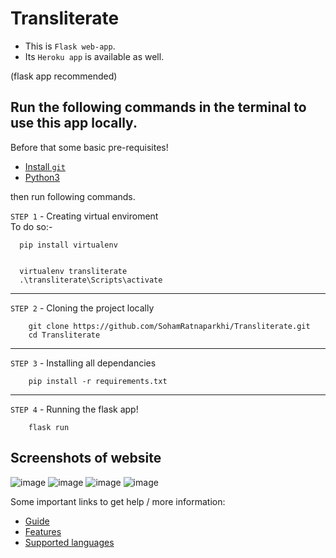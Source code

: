# Transliterate

- This is `Flask web-app`. 
- Its `Heroku app` is available as well.

(flask app recommended)

## Run the following commands in the terminal to use this app locally.
Before that some basic pre-requisites!
- [Install `git`](https://git-scm.com/downloads)
- [Python3](https://www.python.org/downloads/)


then run following commands. 

`STEP 1` - Creating virtual enviroment<br>
To do so:-
```
  pip install virtualenv
```
```

  virtualenv transliterate
  .\transliterate\Scripts\activate
```
----
`STEP 2` - Cloning the project locally
```
    git clone https://github.com/SohamRatnaparkhi/Transliterate.git
    cd Transliterate
```
----
`STEP 3` - Installing all dependancies

```
    pip install -r requirements.txt
```
---
`STEP 4` - Running the flask app!
```
    flask run
```


## Screenshots of website

![image](https://user-images.githubusercontent.com/92905626/178129562-9492bfd9-fc6a-48af-992a-762b0745d949.png)
![image](https://user-images.githubusercontent.com/92905626/178129584-229a62a6-3f83-4b10-b98d-f8959e6c2a1a.png)
![image](https://user-images.githubusercontent.com/92905626/178129593-0aae130f-cede-4436-851d-65fc5498406c.png)
![image](https://user-images.githubusercontent.com/92905626/178129603-debbe950-fc9b-4264-812e-f844f43c6470.png)


Some important links to get help / more information:
- [Guide](https://github.com/SohamRatnaparkhi/Transliterate/blob/main/Documentation/guide.md)
- [Features](https://github.com/SohamRatnaparkhi/Transliterate/blob/main/Documentation/features.md)
- [Supported languages](https://github.com/SohamRatnaparkhi/Transliterate/blob/main/Documentation/LanguageSupport.md)
